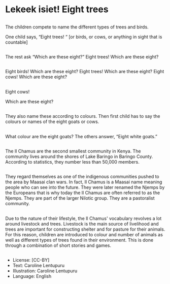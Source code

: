 # Lekeek isiet! Eight trees

##
The children compete to name the different
types of trees and birds.

One child says, “Eight trees! “ [or birds, or
cows, or anything in sight that is countable]

##
The rest ask “Which are
these eight?”
Eight trees! Which are
these eight?

##
Eight birds! Which are
these eight?
Eight trees! Which are
these eight?
Eight cows!
Which are these eight?

##
Eight cows!

Which are these eight?

##
They also name these
according to colours.
Then first child has to
say the colours or
names of the eight
goats or cows.

##
What colour are the
eight goats?
The others answer,
“Eight white goats.”

##
The Il Chamus are the second smallest
community in Kenya.
The community lives around the shores of
Lake Baringo in Baringo County.
According to statistics, they number less
than 50,000 members.

##
They regard themselves as one of the
indigenous communities pushed to the area
by Maasai clan wars.
In fact, Il Chamus is a Maasai name meaning
people who can see into the future.
They were later renamed the Njemps by the
Europeans that is why today the Il Chamus
are often referred to as the Njemps.
They are part of the larger Nilotic group.
They are a pastoralist community.

##
Due to the nature of their lifestyle, the Il
Chamus' vocabulary revolves a lot around
livestock and trees. Livestock is the main
source of livelihood and trees are important
for constructing shelter and for pasture for
their animals.
For this reason, children are introduced to
colour and number of animals as well as
different types of trees found in their
environment.
This is done through a combination of short
stories and games.

##
* License: [CC-BY]
* Text: Caroline Lentupuru
* Illustration: Caroline Lentupuru
* Language: English
